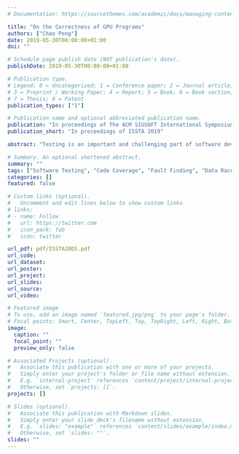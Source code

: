 ```yaml
---
# Documentation: https://sourcethemes.com/academic/docs/managing-content/

title: "On the Correctness of GPU Programs"
authors: ["Chao Peng"]
date: 2019-05-30T00:00:00+01:00
doi: ""

# Schedule page publish date (NOT publication's date).
publishDate: 2019-05-30T00:00:00+01:00

# Publication type.
# Legend: 0 = Uncategorized; 1 = Conference paper; 2 = Journal article;
# 3 = Preprint / Working Paper; 4 = Report; 5 = Book; 6 = Book section;
# 7 = Thesis; 8 = Patent
publication_types: ["1"]

# Publication name and optional abbreviated publication name.
publication: "In proceedings of The ACM SIGSOFT International Symposium on Software Testing and Analysis (ISSTA)"
publication_short: "In proceedings of ISSTA 2019"

abstract: "Testing is an important and challenging part of software development and its effectiveness depends on the quality of test cases. However, there exists no means of measuring quality of tests developed for GPU programs and as a result, no test case generation techniques for GPU programs aiming at high test effectiveness. Existing criteria for sequential and threaded CPU programs cannot be directly applied to GPU programs as GPU follows a completely different memory and execution model.\n\nWe surveyed existing work on GPU program verification and bug fixes of open source GPU programs. Based on our findings, we define barrier, branch and loop coverage criteria and propose a set of mutation operators to measure fault finding capabilities of test cases. CLTestCheck, a framework for measuring quality of tests developed for GPU programs by code coverage analysis, fault seeding and work-group schedule amplification has been developed and evaluated using industry standard benchmarks. Experiments show that the framework is able to automatically measure test effectiveness and reveal unusual behaviours. Our planned work includes data flow coverage adopted for GPU programs to probe the underlying cause of unusual kernel behaviours and a more comprehensive work-group scheduler. We also plan to design and develop an automatic test case generator aiming at generating high quality test suites for GPU programs."

# Summary. An optional shortened abstract.
summary: ""
tags: ["Software Testing", "Code Coverage", "Fault Finding", "Data Race", "GPU", "OpenCL", "Test Case Generation"]
categories: []
featured: false

# Custom links (optional).
#   Uncomment and edit lines below to show custom links.
# links:
# - name: Follow
#   url: https://twitter.com
#   icon_pack: fab
#   icon: twitter

url_pdf: pdf/ISSTA20DS.pdf
url_code:
url_dataset:
url_poster:
url_project:
url_slides:
url_source:
url_video:

# Featured image
# To use, add an image named `featured.jpg/png` to your page's folder. 
# Focal points: Smart, Center, TopLeft, Top, TopRight, Left, Right, BottomLeft, Bottom, BottomRight.
image:
  caption: ""
  focal_point: ""
  preview_only: false

# Associated Projects (optional).
#   Associate this publication with one or more of your projects.
#   Simply enter your project's folder or file name without extension.
#   E.g. `internal-project` references `content/project/internal-project/index.md`.
#   Otherwise, set `projects: []`.
projects: []

# Slides (optional).
#   Associate this publication with Markdown slides.
#   Simply enter your slide deck's filename without extension.
#   E.g. `slides: "example"` references `content/slides/example/index.md`.
#   Otherwise, set `slides: ""`.
slides: ""
---
```

